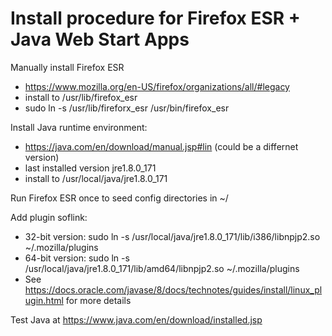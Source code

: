 # Install procedure for Firefox ESR + Java Web Start Apps

Manually install Firefox ESR
* https://www.mozilla.org/en-US/firefox/organizations/all/#legacy
* install to /usr/lib/firefox_esr
* sudo ln -s /usr/lib/fireforx_esr /usr/bin/firefox_esr

Install Java runtime environment:
* https://java.com/en/download/manual.jsp#lin (could be a differnet version)
* last installed version jre1.8.0_171
* install to /usr/local/java/jre1.8.0_171

Run Firefox ESR once to seed config directories in ~/

Add plugin soflink:
* 32-bit version: sudo ln -s /usr/local/java/jre1.8.0_171/lib/i386/libnpjp2.so ~/.mozilla/plugins
* 64-bit version: sudo ln -s /usr/local/java/jre1.8.0_171/lib/amd64/libnpjp2.so ~/.mozilla/plugins
* See https://docs.oracle.com/javase/8/docs/technotes/guides/install/linux_plugin.html for more details

Test Java at https://www.java.com/en/download/installed.jsp

